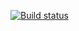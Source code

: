 [![Build status](https://ci.appveyor.com/api/projects/status/64b5ohkyjl3jmqrp/branch/master?svg=true)](https://ci.appveyor.com/project/AntonDolmatov22388/hw-unit-4-selenide/branch/master)